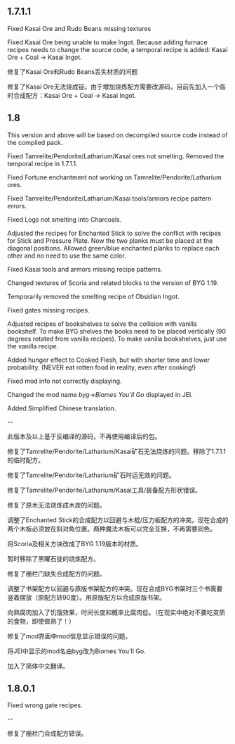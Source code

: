 ## 1.7.1.1

Fixed Kasai Ore and Rudo Beans missing textures

Fixed Kasai Ore being unable to make Ingot. Because adding furnace recipes needs to change the source code, a temporal recipe is added: Kasai Ore + Coal -> Kasai Ingot.

修复了Kasai Ore和Rudo Beans丢失材质的问题

修复了Kasai Ore无法烧成锭。由于增加烧炼配方需要改源码，目前先加入一个临时合成配方：Kasai Ore + Coal -> Kasai Ingot. 

## 1.8

This version and above will be based on decompiled source code instead of the compiled pack.

Fixed Tamrelite/Pendorite/Latharium/Kasai ores not smelting. Removed the temporal recipe in 1.7.1.1.

Fixed Fortune enchantment not working on Tamrelite/Pendorite/Latharium ores.

Fixed Tamrelite/Pendorite/Latharium/Kasai tools/armors recipe pattern errors.

Fixed Logs not smelting into Charcoals.

Adjusted the recipes for Enchanted Stick to solve the conflict with recipes for Stick and Pressure Plate. Now the two planks must be placed at the diagonal positions. Allowed green/blue enchanted planks to replace each other and no need to use the same color.

Fixed Kasai tools and armors missing recipe patterns.

Changed textures of Scoria and related blocks to the version of BYG 1.19.

Temporarily removed the smelting recipe of Obsidian Ingot.

Fixed gates missing recipes.

Adjusted recipes of bookshelves to solve the collision with vanilla bookshelf. To make BYG shelves the books need to be placed vertically (90 degrees rotated from vanilla recipes). To make vanilla bookshelves, just use the vanilla recipe.

Added hunger effect to Cooked Flesh, but with shorter time and lower probability. (NEVER eat rotten food in reality, even after cooking!)

Fixed mod info not correctly displaying.

Changed the mod name *byg*->*Biomes You'll Go* displayed in JEI.

Added Simplified Chinese translation. 

--

此版本及以上基于反编译的源码，不再使用编译后的包。

修复了Tamrelite/Pendorite/Latharium/Kasai矿石无法烧炼的问题。移除了1.7.1.1的临时配方。

修复了Tamrelite/Pendorite/Latharium矿石时运无效的问题。

修复了Tamrelite/Pendorite/Latharium/Kasai工具/装备配方形状错误。

修复了原木无法烧炼成木炭的问题。

调整了Enchanted Stick的合成配方以回避与木棍/压力板配方的冲突。现在合成的两个木板必须放在斜对角位置。两种魔法木板可以完全互换，不再需要同色。

将Scoria及相关方块改成了BYG 1.19版本的材质。

暂时移除了黑曜石锭的烧炼配方。

修复了栅栏门缺失合成配方的问题。

调整了书架配方以回避与原版书架配方的冲突。现在合成BYG书架时三个书需要竖着摆放（原配方转90度）。用原版配方以合成原版书架。

向熟腐肉加入了饥饿效果，时间长度和概率比腐肉低。（在现实中绝对不要吃变质的食物，即使做熟了！）

修复了mod界面中mod信息显示错误的问题。

将JEI中显示的mod名由byg改为Biomes You'll Go.

加入了简体中文翻译。



## 1.8.0.1

Fixed wrong gate recipes.

--

修复了栅栏门合成配方错误。
